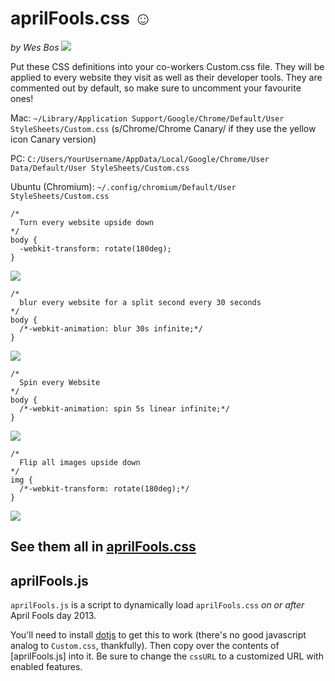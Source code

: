 # aprilFools.css ☺

_by Wes Bos_ [<img src="http://wes.io/Ntgi/content">](http://twitter.com/wesbos)

Put these CSS definitions into your co-workers Custom.css file.  They will be applied to every website they visit as well as their developer tools. They are commented out by default, so make sure to uncomment your favourite ones! 

Mac: `~/Library/Application Support/Google/Chrome/Default/User StyleSheets/Custom.css` (s/Chrome/Chrome Canary/ if they use the yellow icon Canary version)

PC: `C:/Users/YourUsername/AppData/Local/Google/Chrome/User Data/Default/User StyleSheets/Custom.css`

Ubuntu (Chromium): `~/.config/chromium/Default/User StyleSheets/Custom.css`


	/*
	  Turn every website upside down
	*/
	body {
	  -webkit-transform: rotate(180deg);
	}

![](http://wes.io/NuBm/content)

	/*
	  blur every website for a split second every 30 seconds
	*/
	body {
	  /*-webkit-animation: blur 30s infinite;*/
	}

![](http://wes.io/Ntu2/content)

	/*
	  Spin every Website
	*/ 
	body {
	  /*-webkit-animation: spin 5s linear infinite;*/
	}

![](http://wes.io/Ntsb/content)

	/*
	  Flip all images upside down
	*/
	img {
	  /*-webkit-transform: rotate(180deg);*/
	}

![](http://wes.io/Nti1/content)


## See them all in [aprilFools.css](https://github.com/wesbos/aprilFools.css/blob/master/aprilFools.css)

## aprilFools.js

`aprilFools.js` is a script to dynamically load `aprilFools.css` *on or after* April Fools day 2013.

You'll need to install [dotjs](https://github.com/defunkt/dotjs) to get this to work (there's no good javascript analog to `Custom.css`, thankfully). Then copy over the contents of [aprilFools.js] into it. Be sure to change the `cssURL` to a customized URL with enabled features.